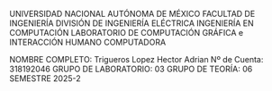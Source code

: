 UNIVERSIDAD NACIONAL AUTÓNOMA DE MÉXICO FACULTAD DE INGENIERÍA DIVISIÓN DE INGENIERÍA ELÉCTRICA INGENIERÍA EN COMPUTACIÓN LABORATORIO DE COMPUTACIÓN GRÁFICA e INTERACCIÓN HUMANO COMPUTADORA

NOMBRE COMPLETO: Trigueros Lopez Hector Adrian Nº de Cuenta: 318192046 GRUPO DE LABORATORIO: 03 GRUPO DE TEORÍA: 06 SEMESTRE 2025-2
